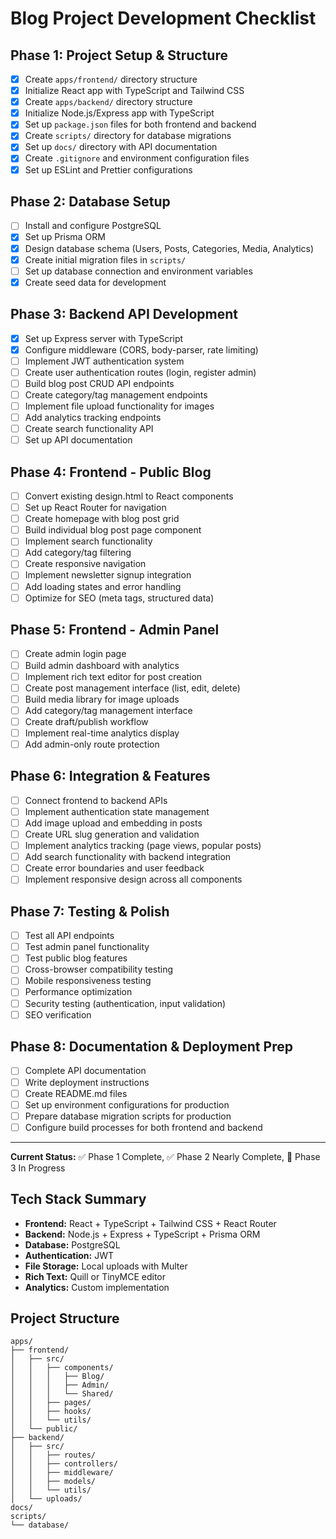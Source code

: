 # **Blog Project Development Checklist**

## **Phase 1: Project Setup & Structure**
- [x] Create `apps/frontend/` directory structure
- [x] Initialize React app with TypeScript and Tailwind CSS
- [x] Create `apps/backend/` directory structure  
- [x] Initialize Node.js/Express app with TypeScript
- [x] Set up `package.json` files for both frontend and backend
- [x] Create `scripts/` directory for database migrations
- [x] Set up `docs/` directory with API documentation
- [x] Create `.gitignore` and environment configuration files
- [x] Set up ESLint and Prettier configurations

## **Phase 2: Database Setup**
- [ ] Install and configure PostgreSQL
- [x] Set up Prisma ORM
- [x] Design database schema (Users, Posts, Categories, Media, Analytics)
- [x] Create initial migration files in `scripts/`
- [ ] Set up database connection and environment variables
- [x] Create seed data for development

## **Phase 3: Backend API Development**
- [x] Set up Express server with TypeScript
- [x] Configure middleware (CORS, body-parser, rate limiting)
- [ ] Implement JWT authentication system
- [ ] Create user authentication routes (login, register admin)
- [ ] Build blog post CRUD API endpoints
- [ ] Create category/tag management endpoints
- [ ] Implement file upload functionality for images
- [ ] Add analytics tracking endpoints
- [ ] Create search functionality API
- [ ] Set up API documentation

## **Phase 4: Frontend - Public Blog**
- [ ] Convert existing design.html to React components
- [ ] Set up React Router for navigation
- [ ] Create homepage with blog post grid
- [ ] Build individual blog post page component
- [ ] Implement search functionality
- [ ] Add category/tag filtering
- [ ] Create responsive navigation
- [ ] Implement newsletter signup integration
- [ ] Add loading states and error handling
- [ ] Optimize for SEO (meta tags, structured data)

## **Phase 5: Frontend - Admin Panel**
- [ ] Create admin login page
- [ ] Build admin dashboard with analytics
- [ ] Implement rich text editor for post creation
- [ ] Create post management interface (list, edit, delete)
- [ ] Build media library for image uploads
- [ ] Add category/tag management interface
- [ ] Create draft/publish workflow
- [ ] Implement real-time analytics display
- [ ] Add admin-only route protection

## **Phase 6: Integration & Features**
- [ ] Connect frontend to backend APIs
- [ ] Implement authentication state management
- [ ] Add image upload and embedding in posts
- [ ] Create URL slug generation and validation
- [ ] Implement analytics tracking (page views, popular posts)
- [ ] Add search functionality with backend integration
- [ ] Create error boundaries and user feedback
- [ ] Implement responsive design across all components

## **Phase 7: Testing & Polish**
- [ ] Test all API endpoints
- [ ] Test admin panel functionality
- [ ] Test public blog features
- [ ] Cross-browser compatibility testing
- [ ] Mobile responsiveness testing
- [ ] Performance optimization
- [ ] Security testing (authentication, input validation)
- [ ] SEO verification

## **Phase 8: Documentation & Deployment Prep**
- [ ] Complete API documentation
- [ ] Write deployment instructions
- [ ] Create README.md files
- [ ] Set up environment configurations for production
- [ ] Prepare database migration scripts for production
- [ ] Configure build processes for both frontend and backend

---

**Current Status:** ✅ Phase 1 Complete, ✅ Phase 2 Nearly Complete, 🚧 Phase 3 In Progress

## **Tech Stack Summary**
- **Frontend:** React + TypeScript + Tailwind CSS + React Router
- **Backend:** Node.js + Express + TypeScript + Prisma ORM
- **Database:** PostgreSQL
- **Authentication:** JWT
- **File Storage:** Local uploads with Multer
- **Rich Text:** Quill or TinyMCE editor
- **Analytics:** Custom implementation

## **Project Structure**
```
apps/
├── frontend/
│   ├── src/
│   │   ├── components/
│   │   │   ├── Blog/
│   │   │   ├── Admin/
│   │   │   └── Shared/
│   │   ├── pages/
│   │   ├── hooks/
│   │   └── utils/
│   └── public/
├── backend/
│   ├── src/
│   │   ├── routes/
│   │   ├── controllers/
│   │   ├── middleware/
│   │   ├── models/
│   │   └── utils/
│   └── uploads/
docs/
scripts/
└── database/
``` 